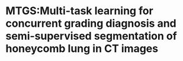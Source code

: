 # MTGS:Multi-task learning for concurrent grading diagnosis and semi-supervised segmentation of honeycomb lung in CT images
